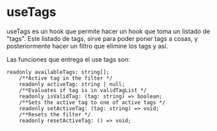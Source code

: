 # useTags

useTags es un hook que permite hacer un hook que toma un listado de "tags". Este listado de tags, sirve para poder poner tags a cosas, y posteriormente hacer un filtro que elimine los tags y así. 

Las funciones que entrega el use tags son: 

```
readonly availableTags: string[];
    /**Active tag in the filter */
    readonly activeTag: string | null;
    /**Evaluates if tag is in validTagList */
    readonly isValidTag: (tag: string) => boolean;
    /**Sets the active tag to one of active tags */
    readonly setActiveTag: (tag: string) => void;
    /**Resets the filter */
    readonly resetActiveTag: () => void;
```
